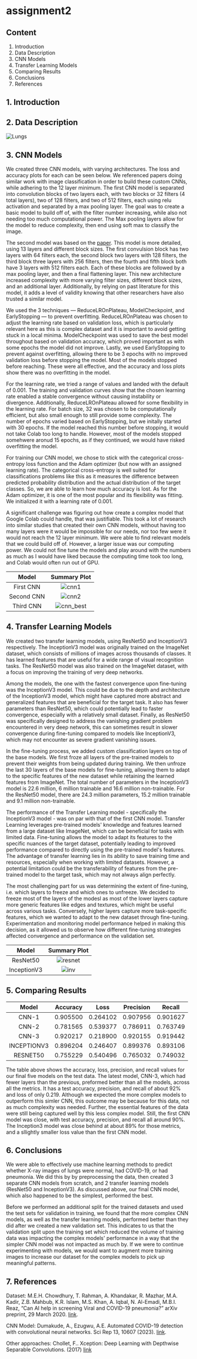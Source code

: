 # assignment2

## Content
1. Introduction
2. Data Description
3. CNN Models
4. Transfer Learning Models
5. Comparing Results
6. Conclusions
7. References

## 1. Introduction


## 2. Data Description
![Lungs](./visuals/lungs.png)

## 3. CNN Models
We created three CNN models, with varying architectures. The loss and accuracy plots for each can be seen below. We referenced papers doing similar work with image classification in order to build these custom CNNs, while adhering to the 12 layer minimum. The first CNN model is separated into convolution blocks of two layers each, with two blocks or 32 filters (4 total layers), two of 128 filters, and two of 512 filters, each using relu activation and separated by a max pooling layer. The goal was to create a basic model to build off of, with the filter number increasing, while also not needing too much computational power. The Max pooling layers allow for the model to reduce complexity, then end using soft max to classify the image.

The second model was based on the [paper](https://www.nature.com/articles/s41598-023-37743-4). This model is more detailed, using 13 layers and different block sizes. The first convulsion block has two layers with 64 filters each, the second block two layers with 128 filters, the third block three layers with 256 filters, then the fourth and fifth block both have 3 layers with 512 filters each. Each of these blocks are followed by a max pooling layer, and then a final flattening layer. This new architecture increased complexity with more varying filter sizes, different block sizes, and an additional layer. Additionally, by relying on past literature for this model, it adds a level of validity knowing that other researchers have also trusted a similar model.

We used the 3 techniques — ReduceLROnPlateau, ModelCheckpoint, and EarlyStopping — to prevent overfitting. ReduceLROnPlateau was chosen to adjust the learning rate based on validation loss, which is particularly relevant here as this is complex dataset and it is important to avoid getting stuck in a local minima. ModelCheckpoint was used to save the best model throughout based on validation accuracy, which proved important as with some epochs the model did not improve. Lastly, we used EarlyStopping to prevent against overfitting, allowing there to be 3 epochs with no improved validation loss before stopping the model. Most of the models stopped before reaching. These were all effective, and the accuracy and loss plots show there was no overfitting in the model.

For the learning rate, we tried a range of values and landed with the default of 0.001. The training and validation curves show that the chosen learning rate enabled a stable convergence without causing instability or divergence. Additionally, ReduceLROnPlateau allowed for some flexibility in the learning rate. For batch size, 32 was chosen to be computationally efficient, but also small enough to still provide some complexity. The number of epochs varied based on EarlyStopping, but we initally started with 30 epochs. If the model reached this number before stopping, it would not take Colab too long to handle. However, most of the models stopped somehwere aronud 15 epochs, as if they continued, we would have risked overfitting the model.

For training our CNN model, we chose to stick with the categorical cross-entropy loss function and the Adam optimizer (but now with an assigned learning rate). The categorical cross-entropy is well suited for classifications problems like this as it measures the difference between predicted probability distribution and the actual distribution of the target classes. So, we are able to learn how much accuracy is lost. As for the Adam optimizer, it is one of the most popular and its flexibility was fitting. We initialized it with a learning rate of 0.001.

A significant challenge was figuring out how create a complex model that Google Colab could handle, that was justifiable. This took a lot of research into similar studies that created their own CNN models, without having too many layers were it would be impossible for our needs, nor too few were it would not reach the 12 layer minimum. We were able to find relevant models that we could build off of. However, a larger issue was our computing power. We could not fine tune the models and play around with the numbers as much as I would have liked because the computing time took too long, and Colab would often run out of GPU.

|Model|Summary Plot|
|:-:|:-:|
|First CNN|![cnn1](./visuals/cnn1.png)
|Second CNN|![cnn2](./visuals/cnn2.png)
|Third CNN|![cnn_best](./visuals/cnn_best.png)

## 4. Transfer Learning Models
We created two transfer learning models, using ResNet50 and InceptionV3 respectively. The InceptionV3 model was originally trained on the ImageNet dataset, which consists of millions of images across thousands of classes. It has learned features that are useful for a wide range of visual recognition tasks. The ResNet50 model was also trained on the ImageNet dataset, with a focus on improving the training of very deep networks.

Among the models, the one with the fastest convergence upon fine-tuning was the InceptionV3 model. This could be due to the depth and architecture of the InceptionV3 model, which might have captured more abstract and generalized features that are beneficial for the target task. It also has fewer parameters than ResNet50, which could potentially lead to faster convergence, especially with a relatively small dataset. Finally, as ResNet50 was specifically designed to address the vanishing gradient problem encountered in very deep network, this can sometimes result in slower convergence during fine-tuning compared to models like InceptionV3, which may not encounter as severe gradient vanishing issues.

In the fine-tuning process, we added custom classification layers on top of the base models. We first froze all layers of the pre-trained models to prevent their weights from being updated during training. We then unfroze the last 30 layers of the base models for fine-tuning, allowing them to adapt to the specific features of the new dataset while retaining the learned features from ImageNet. The total number of parameters in the InceptionV3 model is 22.6 million, 6 million trainable and 16.6 million non-trainable. For the ResNet50 model, there are 24.3 million parameters, 15.2 million trainable and 9.1 million non-trainable.

The performance of the Transfer Learning model - specifically the InceptionV3 model - was on par with that of the first CNN model. Transfer Learning leverages pre-trained models' knowledge and features learned from a large dataset like ImageNet, which can be beneficial for tasks with limited data. Fine-tuning allows the model to adapt its features to the specific nuances of the target dataset, potentially leading to improved performance compared to directly using the pre-trained model's features. The advantage of transfer learning lies in its ability to save training time and resources, especially when working with limited datasets. However, a potential limitation could be the transferability of features from the pre-trained model to the target task, which may not always align perfectly.

The most challenging part for us was determining the extent of fine-tuning, i.e. which layers to freeze and which ones to unfreeze. We decided to freeze most of the layers of the modesl as most of the lower layers capture more generic features like edges and textures, which might be useful across various tasks. Conversely, higher layers capture more task-specific features, which we wanted to adapt to the new dataset through fine-tuning. Experimentation and monitoring model performance helped in making this decision, as it allowed us to observe how different fine-tuning strategies affected convergence and performance on the validation set.

|Model|Summary Plot|
|:-:|:-:|
|ResNet50|![resnet](./visuals/cnn1.png)
|InceptionV3|![inv](./visuals/cnn2.png)

## 5. Comparing Results
|Model|Accuracy|Loss|Precision|Recall|
|:-:|:-:|:-:|:-:|:-:|
|CNN-1 | 0.905500 | 0.264102 |  0.907956 | 0.901627|
|CNN-2 | 0.781565 | 0.539377 |  0.786911 | 0.763749|
|CNN-3 | 0.920217 | 0.218900 |  0.920155 | 0.919442|
|INCEPTIONV3 | 0.896204 | 0.246407 |  0.899376 | 0.893106|
|RESNET50 | 0.755229 | 0.540496 |  0.765032 | 0.749032|

The table above shows the accuracy, loss, precision, and recall values for our final five models on the test data. The latest model, CNN-3, which had fewer layers than the previous, preformed better than all the models, across all the metrics. It has a test accuracy, precision, and recall of about 92% and loss of only 0.219. Although we expected the more complex models to outperform this simler CNN, this outcome may be because for this data, not as much complexity was needed. Further, the essential features of the data were still being captured well by this less complex model. Still, the first CNN model was close, with test accuracy, precision, and recall all around 90%. The Inception3 model was close behind at about 89% for those metrics, and a sllightly smaller loss value than the first CNN model. 

## 6. Conclusions
We were able to effectively use machine learning methods to predict whether X-ray images of lungs were normal, had COVID-19, or had pneumonia. We did this by by preprocessing the data, then created 3 separate CNN models from scratch, and 2 transfer learning models (ResNet50 and InceptionV3). As discussed above, our final CNN model, which also happened to be the simplest, performed the best.

Before we performed an additional split for the trained datasets and used the test sets for validation in training, we found that the more complex CNN models, as well as the transfer learning models, performed better than they did after we created a new validation set. This indicates to us that the validation split upon the training set which reduced the volume of training data was impacting the complex models' performance in a way that the simpler CNN model was not impacted as much by. If we were to continue experimenting with models, we would want to augment more training images to increase our dataset for the complex models to pick up meaningful patterns.

## 7. References
Dataset: M.E.H. Chowdhury, T. Rahman, A. Khandakar, R. Mazhar, M.A. Kadir, Z.B. Mahbub, K.R. Islam, M.S. Khan, A. Iqbal, N. Al-Emadi, M.B.I. Reaz, “Can AI help in screening Viral and COVID-19 pneumonia?” arXiv preprint, 29 March 2020. [link](https://arxiv.org/abs/2003.13145). 

CNN Model: Dumakude, A., Ezugwu, A.E. Automated COVID-19 detection with convolutional neural networks. Sci Rep 13, 10607 (2023). [link](https://doi.org/10.1038/s41598-023-37743-4).

Other approaches: Chollet, F.. Xception: Deep Learning with Depthwise Separable Convolutions. (2017) [link](https://arxiv.org/abs/1610.02357)
